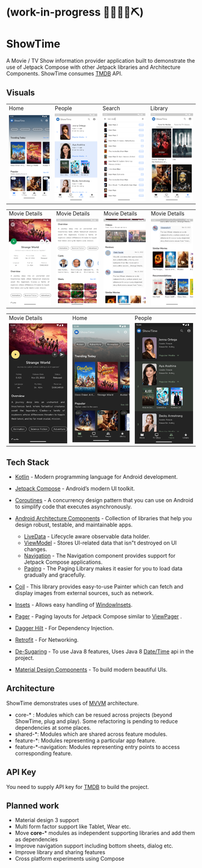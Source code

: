# (work-in-progress 👷🔧️👷‍♀️⛏)

# ShowTime

A Movie / TV Show information provider application built to demonstrate the use of Jetpack Compose
with other Jetpack libraries and Architecture Components. ShowTime
consumes [TMDB](https://www.themoviedb.org/documentation/api) API.

## Visuals

<table>
  <tr>
    <td>Home</td>
    <td>People</td>
    <td>Search</td>
    <td>Library</td>
  </tr>
  <tr>
    <td><img src="screenshots/movie_home.png" width=270></td>
    <td><img src="screenshots/people.png" width=270></td>
    <td><img src="screenshots/search.png" width=270></td>
    <td><img src="screenshots/library.png" width=270></td>
  </tr>
 </table>

<table>
  <tr>
    <td>Movie Details</td>
    <td>Movie Details</td>
    <td>Movie Details</td>
    <td>Movie Details</td>
  </tr>
  <tr>
    <td><img src="screenshots/movie_details_1.png" width=270></td>
    <td><img src="screenshots/movie_details_2.png" width=270></td>
    <td><img src="screenshots/movie_details_3.png" width=270></td>
    <td><img src="screenshots/movie_details_4.png" width=270></td>
  </tr>
</table>

<table>
  <tr>
    <td>Movie Details</td>
    <td>Home</td>
    <td>People</td>
  </tr>
  <tr>
    <td><img src="screenshots/movie_details_1_dark.png" width=270></td>
    <td><img src="screenshots/movie_home_dark.png" width=270></td>
    <td><img src="screenshots/people_dark.png" width=270></td>
  </tr>
</table>

## Tech Stack

- [Kotlin](https://kotlinlang.org/) - Modern programming language for Android development.
- [Jetpack Compose](https://developer.android.com/jetpack/compose) - Android’s modern UI toolkit.
- [Coroutines](https://kotlinlang.org/docs/reference/coroutines-overview.html) - A concurrency
  design pattern that you can use on Android to simplify code that executes asynchronously.
- [Android Architecture Components](https://developer.android.com/topic/libraries/architecture) -
  Collection of libraries that help you design robust, testable, and maintainable apps.
    - [LiveData](https://developer.android.com/topic/libraries/architecture/livedata) - Lifecycle
      aware observable data holder.
    - [ViewModel](https://developer.android.com/topic/libraries/architecture/viewmodel) - Stores
      UI-related data that isn"t destroyed on UI changes.
    - [Navigation](https://developer.android.com/jetpack/compose/navigation) - The Navigation
      component provides support for Jetpack Compose applications.
    - [Paging](https://developer.android.com/jetpack/androidx/releases/paging) - The Paging Library
      makes it easier for you to load data gradually and gracefully.

- [Coil](https://coil-kt.github.io/coil/compose/) - This library provides easy-to-use Painter which
  can fetch and display images from external sources, such as network.
- [Insets](https://google.github.io/accompanist/insets/) - Allows easy handling
  of [WindowInsets](https://developer.android.com/reference/android/view/WindowInsets.html).
- [Pager](https://google.github.io/accompanist/pager/) - Paging layouts for Jetpack Compose similar
  to [ViewPager](https://developer.android.com/reference/kotlin/androidx/viewpager/widget/ViewPager)
  .
- [Dagger Hilt](https://developer.android.com/training/dependency-injection/hilt-android) - For
  Dependency Injection.
- [Retrofit](https://square.github.io/retrofit/) - For Networking.
- [De-Sugaring](https://developer.android.com/studio/write/java8-support) - To use Java 8 features,
  Uses Java 8 [Date/Time](https://www.baeldung.com/java-8-date-time-intro) api in the project.
- [Material Design Components](https://material.io/develop/android) - To build modern beautiful UIs.

## Architecture

ShowTime demonstrates uses of [MVVM](https://developer.android.com/jetpack/docs/guide#recommended-app-arch) architecture.

- core-* : Modules which can be resued across projects (beyond ShowTime, plug and play). Some refactoring is pending to reduce dependencies at some places.
- shared-*: Modules which are shared across feature modules.
- feature-*: Modules representing a particular app feature.
- feature-*-navigation: Modules representing entry points to access corresponding feature.

## API Key

You need to supply API key for [TMDB](https://www.themoviedb.org/documentation/api) to build the project.

## Planned work

- Material design 3 support
- Multi form factor support like Tablet, Wear etc.
- Move **core-*** modules as independent supporting libraries and add them as dependencies
- Improve navigation support including bottom sheets, dialog etc.
- Improve library and sharing features
- Cross platform experiments using Compose
